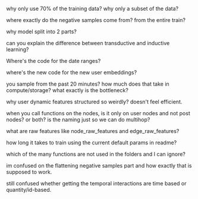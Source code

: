 why only use 70% of the training data? why only a subset of the data?

where exactly do the negative samples come from? from the entire train?

why model split into 2 parts?

can you explain the difference between transductive and inductive learning?

Where's the code for the date ranges?

where's the new code for the new user embeddings? 

you sample from the past 20 minutes? how much does that take in compute/storage? what exactly is the bottleneck?

why user dynamic features structured so weirdly? doesn't feel efficient.

when you call functions on the nodes, is it only on user nodes and not post nodes? or both? is the naming just so we can do multihop?

what are raw features like node_raw_features and edge_raw_features?

how long it takes to train using the current default params in readme?

which of the many functions are not used in the folders and I can ignore?

im confused on the flattening negative samples part and how exactly that is supposed to work.

still confused whether getting the temporal interactions are time based or quantity/id-based.